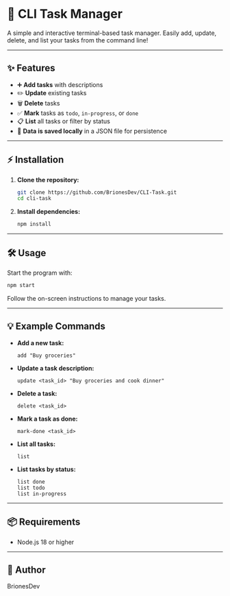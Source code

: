 # 🚀 CLI Task Manager

A simple and interactive terminal-based task manager. Easily add, update, delete, and list your tasks from the command line!

---

## ✨ Features

- ➕ **Add tasks** with descriptions
- ✏️ **Update** existing tasks
- 🗑️ **Delete** tasks
- ✅ **Mark** tasks as `todo`, `in-progress`, or `done`
- 📋 **List** all tasks or filter by status
- 💾 **Data is saved locally** in a JSON file for persistence

---

## ⚡ Installation

1. **Clone the repository:**
   ```sh
   git clone https://github.com/BrionesDev/CLI-Task.git
   cd cli-task
   ```

2. **Install dependencies:**
   ```sh
   npm install
   ```

---

## 🛠️ Usage

Start the program with:

```sh
npm start
```

Follow the on-screen instructions to manage your tasks.

---

## 💡 Example Commands

- **Add a new task:**
  ```
  add "Buy groceries"
  ```

- **Update a task description:**
  ```
  update <task_id> "Buy groceries and cook dinner"
  ```

- **Delete a task:**
  ```
  delete <task_id>
  ```

- **Mark a task as done:**
  ```
  mark-done <task_id>
  ```

- **List all tasks:**
  ```
  list
  ```

- **List tasks by status:**
  ```
  list done
  list todo
  list in-progress
  ```

---

## 📦 Requirements

- Node.js 18 or higher

---

## 👤 Author

BrionesDev

